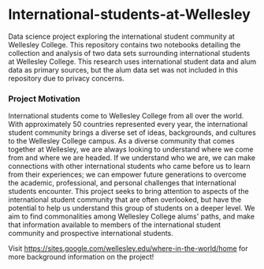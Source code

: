 # International-students-at-Wellesley
Data science project exploring the international student community at Wellesley College. This repository contains two notebooks detailing the collection and analysis of two data sets surrounding international students at Wellesley College. This research uses international student data and alum data as primary sources, but the alum data set was not included in this repository due to privacy concerns.


### Project Motivation
International students come to Wellesley College from all over the world. With approximately 50 countries represented every year, the international student community brings a diverse set of ideas, backgrounds, and cultures to the Wellesley College campus. As a diverse community that comes together at Wellesley, we are always looking to understand where we come from and where we are headed. If we understand who we are, we can make connections with other international students who came before us to learn from their experiences; we can empower future generations to overcome the academic, professional, and personal challenges that international students encounter. This project seeks to bring attention to aspects of the international student community that are often overlooked, but have the potential to help us understand this group of students on a deeper level. We aim to find commonalities among Wellesley College alums' paths, and make that information available to members of the international student community and prospective international students.


 Visit https://sites.google.com/wellesley.edu/where-in-the-world/home for more background information on the project!
